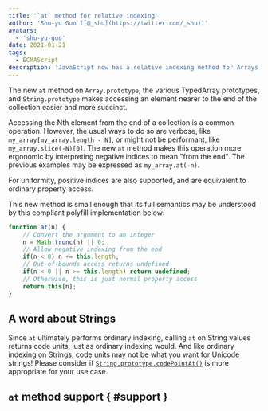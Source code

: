 ```yaml
---
title: '`at` method for relative indexing'
author: 'Shu-yu Guo ([@_shu](https://twitter.com/_shu))'
avatars:
  - 'shu-yu-guo'
date: 2021-01-21
tags:
  - ECMAScript
description: 'JavaScript now has a relative indexing method for Arrays, TypedArrays, and Strings.'
---
```


The new `at` method on `Array.prototype`, the various TypedArray prototypes, and `String.prototype` makes accessing an element nearer to the end of the collection easier and more succinct.

Accessing the Nth element from the end of a collection is a common operation. However, the usual ways to do so are verbose, like `my_array[my_array.length - N]`, or might not be performant, like `my_array.slice(-N)[0]`. The new `at` method makes this operation more ergonomic by interpreting negative indices to mean "from the end". The previous examples may be expressed as `my_array.at(-n)`.

For uniformity, positive indices are also supported, and are equivalent to ordinary property access.

This new method is small enough that its full semantics may be understood by this compliant polyfill implementation below:

```js
function at(n) {
	// Convert the argument to an integer
	n = Math.trunc(n) || 0;
	// Allow negative indexing from the end
	if(n < 0) n += this.length;
	// Out-of-bounds access returns undefined
	if(n < 0 || n >= this.length) return undefined;
	// Otherwise, this is just normal property access
	return this[n];
}
```

## A word about Strings

Since `at` ultimately performs ordinary indexing, calling `at` on String values returns code units, just as ordinary indexing would. And like ordinary indexing on Strings, code units may not be what you want for Unicode strings! Please consider if [`String.prototype.codePointAt()`](https://developer.mozilla.org/en-US/docs/Web/JavaScript/Reference/Global_Objects/String/codePointAt) is more appropriate for your use case.

## `at` method support { #support }

<feature-support chrome="89"
                 firefox="85"
                 safari="STP118"
                 nodejs="no"
                 babel="no"></feature-support>
